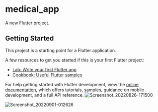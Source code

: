# medical_app

A new Flutter project.

## Getting Started

This project is a starting point for a Flutter application.

A few resources to get you started if this is your first Flutter project:

- [Lab: Write your first Flutter app](https://docs.flutter.dev/get-started/codelab)
- [Cookbook: Useful Flutter samples](https://docs.flutter.dev/cookbook)

For help getting started with Flutter development, view the
[online documentation](https://docs.flutter.dev/), which offers tutorials,
samples, guidance on mobile development, and a full API reference.
![Screenshot_20220826-171500](https://user-images.githubusercontent.com/71889823/186924614-c40055b4-99d1-4890-814f-81b07b0a2b4b.jpg)

![Screenshot_20220901-012626](https://user-images.githubusercontent.com/71889823/187796182-ce0d145f-9fcc-40ae-998f-67fe5d102b3e.jpg)
